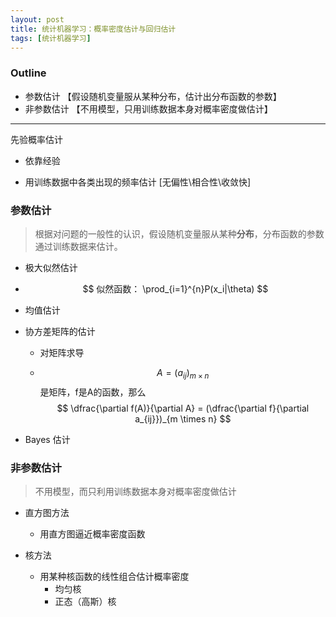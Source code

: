 ```yaml
---
layout: post
title: 统计机器学习：概率密度估计与回归估计
tags: [统计机器学习]
---
```



### Outline

-  参数估计 【假设随机变量服从某种分布，估计出分布函数的参数】
-  非参数估计 【不用模型，只用训练数据本身对概率密度做估计】

----

先验概率估计

- 依靠经验

- 用训练数据中各类出现的频率估计  [无偏性\相合性\收敛快]


### 参数估计

> 根据对问题的一般性的认识，假设随机变量服从某种**分布**，分布函数的参数通过训练数据来估计。

- 极大似然估计
- 
  $$
  似然函数： \prod_{i=1}^{n}P(x_i|\theta)
  $$

- 均值估计

- 协方差矩阵的估计

  - 对矩阵求导

  - $$A = (a_{ij})_{m \times n}$$是矩阵，f是A的函数，那么
    $$
    \dfrac{\partial f(A)}{\partial A} = (\dfrac{\partial f}{\partial a_{ij}})_{m \times n}
    $$

- Bayes 估计


### 非参数估计

> 不用模型，而只利用训练数据本身对概率密度做估计


- 直方图方法
  - 用直方图逼近概率密度函数
- 核方法

  - 用某种核函数的线性组合估计概率密度
    - 均匀核
    - 正态（高斯）核